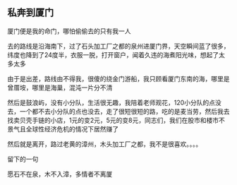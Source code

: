 ## 私奔到厦门 ##

厦门便是我的命门，哪怕偷偷去的只有我一人

 

去的路线是沿海南下，过了石头加工厂之都的泉州进厦门界，天空瞬间蓝了很多，纬度也降到了24度半，衣服一脱，打开窗户，闻着久违的海煮阳光味，想起了太多太多

 

由于是出差，路线由不得我，很傻的绕金门游船，我只顾看厦门东南的海，哪里是曾厝垵，哪里是海巢，混沌一片分不清

 

然后是鼓浪屿，没有小分队，生活很无趣，我陪着老师观花，120小分队的点没去，一个都不去小分队的点也没去，走了很短很短的路，吃的是麦当劳，然后我去找卖贝壳手链的小店，1元的变2元，5元的变8元，同志们，我们在股市和楼市不景气且全球性经济危机的情况下居然赚了

 

然后就是离开，路过老黄的漳州，木头加工厂之都，我不是很喜欢。。。。

 

留下的一句

 

愿石不在泉，木不入漳，多情者不离厦